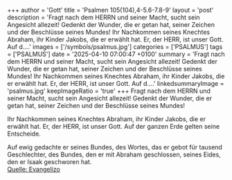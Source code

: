 +++
author = 'Gott'
title = 'Psalmen 105(104),4-5.6-7.8-9'
layout = 'post'
description = 'Fragt nach dem HERRN und seiner Macht,  sucht sein Angesicht allezeit! Gedenkt der Wunder, die er getan hat,  seiner Zeichen und der Beschlüsse seines Mundes!  Ihr Nachkommen seines Knechtes Abraham,  ihr Kinder Jakobs, die er erwählt hat. Er, der HERR, ist unser Gott.  Auf d....'
images = ['/symbols/psalmus.jpg']
categories = ['PSALMUS']
tags = ['PSALMUS']
date = '2025-04-10 07:00:47 +0100'
summary = 'Fragt nach dem HERRN und seiner Macht,  sucht sein Angesicht allezeit! Gedenkt der Wunder, die er getan hat,  seiner Zeichen und der Beschlüsse seines Mundes!  Ihr Nachkommen seines Knechtes Abraham,  ihr Kinder Jakobs, die er erwählt hat. Er, der HERR, ist unser Gott.  Auf d....'
linkedsummaryImage = 'psalmus.jpg'
keepImageRatio = 'true'
+++
Fragt nach dem HERRN und seiner Macht, 
sucht sein Angesicht allezeit!
Gedenkt der Wunder, die er getan hat, 
seiner Zeichen und der Beschlüsse seines Mundes!

Ihr Nachkommen seines Knechtes Abraham, 
ihr Kinder Jakobs, die er erwählt hat.
Er, der HERR, ist unser Gott. 
Auf der ganzen Erde gelten seine Entscheide.<!--more-->

Auf ewig gedachte er seines Bundes, 
des Wortes, das er gebot für tausend Geschlechter,
des Bundes, den er mit Abraham geschlossen, 
seines Eides, den er Isaak geschworen hat.<br> [Quelle: Evangelizo](https://evangeliumtagfuertag.org/DE/gospel)